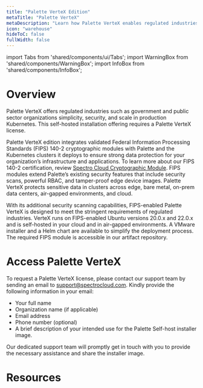 ```yaml
---
title: "Palette VerteX Edition"
metaTitle: "Palette VerteX"
metaDescription: "Learn how Palette VerteX enables regulated industries to meet stringent security requirements."
icon: "warehouse"
hideToC: false
fullWidth: false
---
```


import Tabs from 'shared/components/ui/Tabs';
import WarningBox from 'shared/components/WarningBox';
import InfoBox from 'shared/components/InfoBox';


# Overview

Palette VerteX offers regulated industries such as government and public sector organizations simplicity, security, and scale in production Kubernetes. This self-hosted installation offering requires a Palette VerteX license.

Palette VerteX edition integrates validated Federal Information Processing Standards (FIPS) 140-2 cryptographic modules with Palette and the Kubernetes clusters it deploys to ensure strong data protection for your organization’s infrastructure and applications. To learn more about our FIPS 140-2 certification, review [Spectro Cloud Cryptographic Module](https://csrc.nist.gov/projects/cryptographic-module-validation-program/certificate/4349). FIPS modules extend Palette’s existing security features that include security scans, powerful RBAC, and tamper-proof edge device images. Palette VerteX protects sensitive data in clusters across edge, bare metal, on-prem data centers, air-gapped environments, and cloud. 

With its additional security scanning capabilities, FIPS-enabled Palette VerteX is designed to meet the stringent requirements of regulated industries. VerteX runs on FIPS-enabled Ubuntu versions 20.0.x and 22.0.x and is self-hosted in your cloud and in air-gapped environments. A VMware installer and a Helm chart are available to simplify the deployment process. The required FIPS module is accessible in our artifact repository.

# Access Palette VerteX

To request a Palette VerteX license, please contact our support team by sending an email to support@spectrocloud.com. Kindly provide the following information in your email:

- Your full name
- Organization name (if applicable)
- Email address
- Phone number (optional)
- A brief description of your intended use for the Palette Self-host installer image.

Our dedicated support team will promptly get in touch with you to provide the necessary assistance and share the installer image.

# Resources




<br />


<br />

<br />


